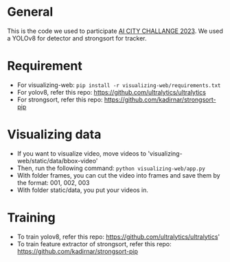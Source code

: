 # General
This is the code we used to participate [AI CITY CHALLANGE 2023](https://www.aicitychallenge.org/).
We used a YOLOv8 for detector and strongsort for tracker. 
# Requirement 
- For visualizing-web: ```pip install -r visualizing-web/requirements.txt```
- For yolov8, refer this repo: https://github.com/ultralytics/ultralytics
- For strongsort, refer this repo: https://github.com/kadirnar/strongsort-pip
# Visualizing data
- If you want to visualize video, move videos to 'visualizing-web/static/data/bbox-video'
- Then, run the following command:
```python visualizing-web/app.py```
- With folder frames, you can cut the video into frames and save them by the format: 001, 002, 003
- With folder static/data, you put your videos in.
# Training
- To train yolov8, refer this repo: https://github.com/ultralytics/ultralytics'
- To train feature extractor of strongsort, refer this repo: https://github.com/kadirnar/strongsort-pip
